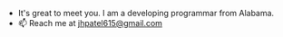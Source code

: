 - It's great to meet you. I am a developing programmar from Alabama. 
- 📫 Reach me at jhpatel615@gmail.com


